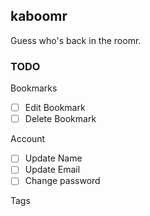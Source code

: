 ## kaboomr

Guess who's back in the roomr.

### TODO

Bookmarks
 - [ ] Edit Bookmark
 - [ ] Delete Bookmark

Account
- [ ] Update Name
- [ ] Update Email
- [ ] Change password

Tags